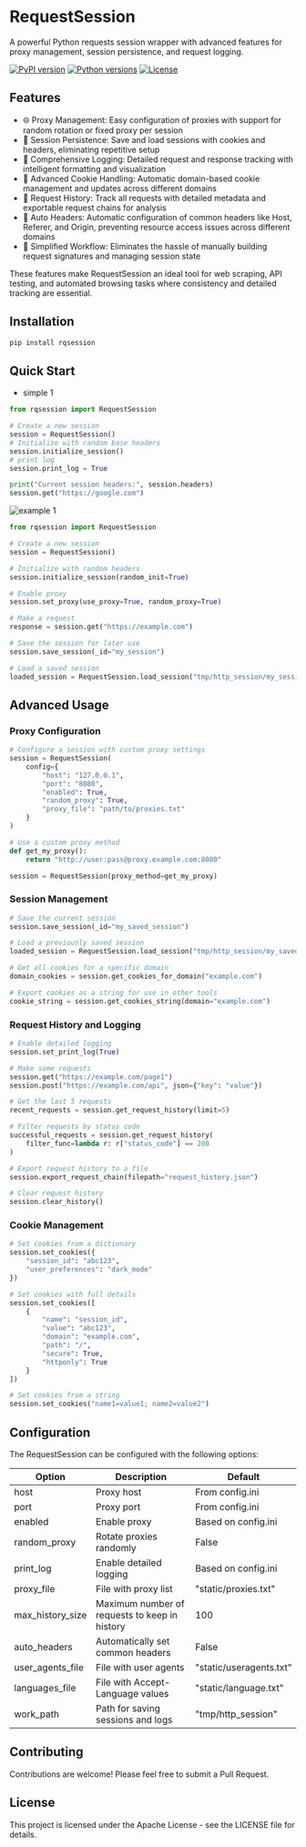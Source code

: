 # RequestSession

A powerful Python requests session wrapper with advanced features for proxy management, session persistence, and request logging.

[![PyPI version](https://img.shields.io/pypi/v/rqsession.svg)](https://pypi.org/project/rqsession/)
[![Python versions](https://img.shields.io/pypi/pyversions/rqsession.svg)](https://pypi.org/project/rqsession/)
[![License](https://img.shields.io/github/license/yourusername/rqsession.svg)](https://github.com/yourusername/rqsession/blob/main/LICENSE)

## Features

- 🌐 Proxy Management: Easy configuration of proxies with support for random rotation or fixed proxy per session
- 💾 Session Persistence: Save and load sessions with cookies and headers, eliminating repetitive setup
- 📝 Comprehensive Logging: Detailed request and response tracking with intelligent formatting and visualization
- 🍪 Advanced Cookie Handling: Automatic domain-based cookie management and updates across different domains
- 🔄 Request History: Track all requests with detailed metadata and exportable request chains for analysis
- 🔧 Auto Headers: Automatic configuration of common headers like Host, Referer, and Origin, preventing resource access issues across different domains
- 🚀 Simplified Workflow: Eliminates the hassle of manually building request signatures and managing session state

These features make RequestSession an ideal tool for web scraping, API testing, and automated browsing tasks where consistency and detailed tracking are essential.

## Installation

```bash
pip install rqsession
```

## Quick Start

- simple 1
```python
from rqsession import RequestSession

# Create a new session
session = RequestSession()
# Initialize with random base headers
session.initialize_session()
# print log
session.print_log = True

print("Current session headers:", session.headers)
session.get("https://google.com")
```

![example 1](assets/example1.png)


```python
from rqsession import RequestSession

# Create a new session
session = RequestSession()

# Initialize with random headers
session.initialize_session(random_init=True)

# Enable proxy
session.set_proxy(use_proxy=True, random_proxy=True)

# Make a request
response = session.get("https://example.com")

# Save the session for later use
session.save_session(_id="my_session")

# Load a saved session
loaded_session = RequestSession.load_session("tmp/http_session/my_session.json")
```

## Advanced Usage

### Proxy Configuration

```python
# Configure a session with custom proxy settings
session = RequestSession(
    config={
        "host": "127.0.0.1",
        "port": "8080",
        "enabled": True,
        "random_proxy": True,
        "proxy_file": "path/to/proxies.txt"
    }
)

# Use a custom proxy method
def get_my_proxy():
    return "http://user:pass@proxy.example.com:8080"

session = RequestSession(proxy_method=get_my_proxy)
```

### Session Management

```python
# Save the current session
session.save_session(_id="my_saved_session")

# Load a previously saved session
loaded_session = RequestSession.load_session("tmp/http_session/my_saved_session.json")

# Get all cookies for a specific domain
domain_cookies = session.get_cookies_for_domain("example.com")

# Export cookies as a string for use in other tools
cookie_string = session.get_cookies_string(domain="example.com")
```

### Request History and Logging

```python
# Enable detailed logging
session.set_print_log(True)

# Make some requests
session.get("https://example.com/page1")
session.post("https://example.com/api", json={"key": "value"})

# Get the last 5 requests
recent_requests = session.get_request_history(limit=5)

# Filter requests by status code
successful_requests = session.get_request_history(
    filter_func=lambda r: r["status_code"] == 200
)

# Export request history to a file
session.export_request_chain(filepath="request_history.json")

# Clear request history
session.clear_history()
```

### Cookie Management

```python
# Set cookies from a dictionary
session.set_cookies({
    "session_id": "abc123",
    "user_preferences": "dark_mode"
})

# Set cookies with full details
session.set_cookies([
    {
        "name": "session_id",
        "value": "abc123",
        "domain": "example.com",
        "path": "/",
        "secure": True,
        "httponly": True
    }
])

# Set cookies from a string
session.set_cookies("name1=value1; name2=value2")
```

## Configuration

The RequestSession can be configured with the following options:

| Option | Description | Default |
|--------|-------------|---------|
| host | Proxy host | From config.ini |
| port | Proxy port | From config.ini |
| enabled | Enable proxy | Based on config.ini |
| random_proxy | Rotate proxies randomly | False |
| print_log | Enable detailed logging | Based on config.ini |
| proxy_file | File with proxy list | "static/proxies.txt" |
| max_history_size | Maximum number of requests to keep in history | 100 |
| auto_headers | Automatically set common headers | False |
| user_agents_file | File with user agents | "static/useragents.txt" |
| languages_file | File with Accept-Language values | "static/language.txt" |
| work_path | Path for saving sessions and logs | "tmp/http_session" |

## Contributing

Contributions are welcome! Please feel free to submit a Pull Request.

## License

This project is licensed under the Apache License - see the LICENSE file for details.